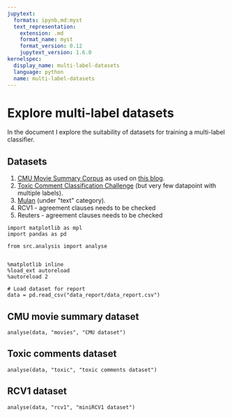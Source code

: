 ```yaml
---
jupytext:
  formats: ipynb,md:myst
  text_representation:
    extension: .md
    format_name: myst
    format_version: 0.12
    jupytext_version: 1.6.0
kernelspec:
  display_name: multi-label-datasets
  language: python
  name: multi-label-datasets
---
```


# Explore multi-label datasets
In the document I explore the suitability of datasets for training a multi-label classifier.

## Datasets
1. [CMU Movie Summary Corpus](http://www.cs.cmu.edu/~ark/personas/) as used on [this blog](https://towardsdatascience.com/multi-label-text-classification-5c505fdedca8).
2. [Toxic Comment Classification Challenge](https://www.kaggle.com/c/jigsaw-toxic-comment-classification-challenge) (but very few datapoint with multiple labels).
3. [Mulan](http://mulan.sourceforge.net/datasets-mlc.html) (under "text" category).
4. RCV1 - agreement clauses needs to be checked
5. Reuters - agreement clauses needs to be checked

```{code-cell} ipython3
import matplotlib as mpl
import pandas as pd

from src.analysis import analyse


%matplotlib inline
%load_ext autoreload
%autoreload 2

# Load dataset for report
data = pd.read_csv("data_report/data_report.csv")
```

## CMU movie summary dataset
```{code-cell} ipython3
analyse(data, "movies", "CMU dataset")
```

## Toxic comments dataset
```{code-cell} ipython3
analyse(data, "toxic", "toxic comments dataset")
```

## RCV1 dataset
```{code-cell} ipython3
analyse(data, "rcv1", "miniRCV1 dataset")
```